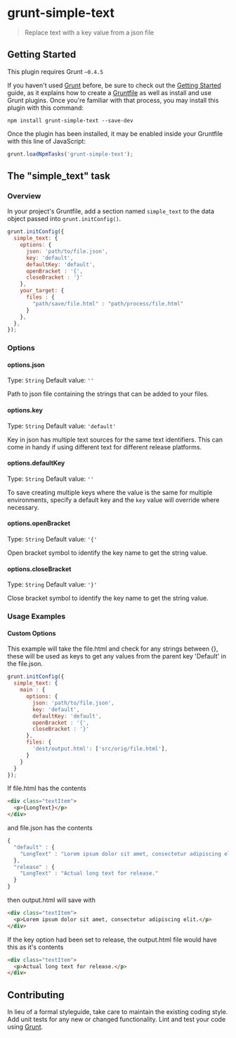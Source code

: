 # grunt-simple-text

> Replace text with a key value from a json file

## Getting Started
This plugin requires Grunt `~0.4.5`

If you haven't used [Grunt](http://gruntjs.com/) before, be sure to check out the [Getting Started](http://gruntjs.com/getting-started) guide, as it explains how to create a [Gruntfile](http://gruntjs.com/sample-gruntfile) as well as install and use Grunt plugins. Once you're familiar with that process, you may install this plugin with this command:

```shell
npm install grunt-simple-text --save-dev
```

Once the plugin has been installed, it may be enabled inside your Gruntfile with this line of JavaScript:

```js
grunt.loadNpmTasks('grunt-simple-text');
```

## The "simple_text" task

### Overview
In your project's Gruntfile, add a section named `simple_text` to the data object passed into `grunt.initConfig()`.

```js
grunt.initConfig({
  simple_text: {
    options: {
      json: 'path/to/file.json',
      key: 'default',
      defaultKey: 'default',
      openBracket : '{',
      closeBracket : '}'
    },
    your_target: {
      files : {
        "path/save/file.html" : "path/process/file.html"
      }
    },
  },
});
```

### Options

#### options.json
Type: `String`
Default value: `''`

Path to json file containing the strings that can be added to your files.

#### options.key
Type: `String`
Default value: `'default'`

Key in json has multiple text sources for the same text identifiers. This can come in handy if using different text for different release platforms.

#### options.defaultKey
Type: `String`
Default value: `''`

To save creating multiple keys where the value is the same for multiple environments, specify a default key and the `key` value will override where necessary.

#### options.openBracket
Type: `String`
Default value: `'{'`

Open bracket symbol to identify the key name to get the string value.

#### options.closeBracket
Type: `String`
Default value: `'}'`

Close bracket symbol to identify the key name to get the string value.

### Usage Examples

#### Custom Options
This example will take the file.html and check for any strings between {}, these will be used as keys to get any values from the parent key 'Default' in the file.json.

```js
grunt.initConfig({
  simple_text: {
    main : {
      options: {
        json: 'path/to/file.json',
        key: 'default',
        defaultKey: 'default',
        openBracket : '{',
        closeBracket : '}'
      },
      files: {
        'dest/output.html': ['src/orig/file.html'],
      }
    }
  }
});
```

If file.html has the contents

```html
<div class="textItem">
  <p>{LongText}</p>
</div>
```

and file.json has the contents

```js
{
  "default" : {
    "LongText" : "Lorem ipsum dolor sit amet, consectetur adipiscing elit."
  },
  "release" : {
    "LongText" : "Actual long text for release."
  }
}
```

then output.html will save with

```html
<div class="textItem">
  <p>Lorem ipsum dolor sit amet, consectetur adipiscing elit.</p>
</div>
```

If the key option had been set to release, the output.html file would have this as it's contents

```html
<div class="textItem">
  <p>Actual long text for release.</p>
</div>
```

## Contributing
In lieu of a formal styleguide, take care to maintain the existing coding style. Add unit tests for any new or changed functionality. Lint and test your code using [Grunt](http://gruntjs.com/).
